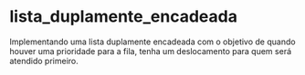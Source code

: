 # lista_duplamente_encadeada
Implementando uma lista duplamente encadeada com o objetivo de quando houver uma prioridade para a fila, tenha um deslocamento para quem será atendido primeiro.
